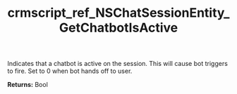 ﻿---
title: crmscript_ref_NSChatSessionEntity_GetChatbotIsActive
description: Bool NSChatSessionEntity.GetChatbotIsActive()
intellisense: NSChatSessionEntity.GetChatbotIsActive
keywords: NSChatSessionEntity, GetChatbotIsActive
so.topic: reference
---

Indicates that a chatbot is active on the session. This will cause bot triggers to fire. Set to 0 when bot hands off to user.

**Returns:** Bool


